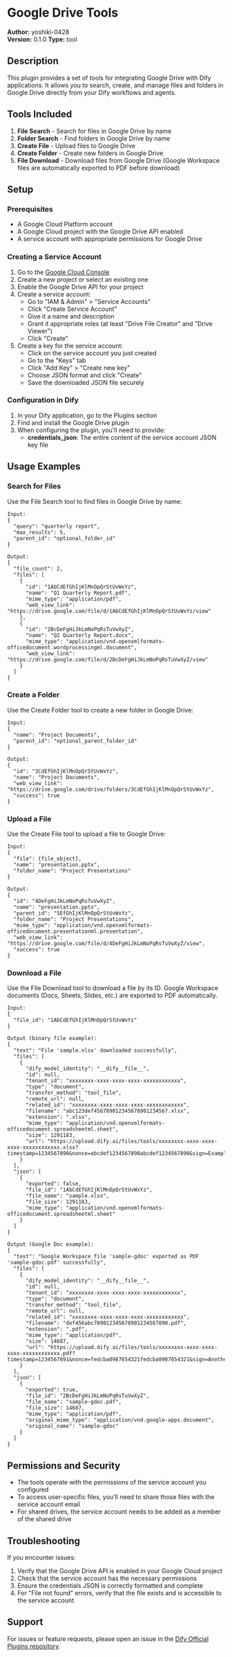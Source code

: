 # Google Drive Tools

**Author:** yoshiki-0428  
**Version:** 0.1.0
**Type:** tool  

## Description

This plugin provides a set of tools for integrating Google Drive with Dify applications. It allows you to search, create, and manage files and folders in Google Drive directly from your Dify workflows and agents.

## Tools Included

1. **File Search** - Search for files in Google Drive by name
2. **Folder Search** - Find folders in Google Drive by name
3. **Create File** - Upload files to Google Drive
4. **Create Folder** - Create new folders in Google Drive
5. **File Download** - Download files from Google Drive (Google Workspace files are automatically exported to PDF before download)

## Setup

### Prerequisites

- A Google Cloud Platform account
- A Google Cloud project with the Google Drive API enabled
- A service account with appropriate permissions for Google Drive

### Creating a Service Account

1. Go to the [Google Cloud Console](https://console.cloud.google.com/)
2. Create a new project or select an existing one
3. Enable the Google Drive API for your project
4. Create a service account:
   - Go to "IAM & Admin" > "Service Accounts"
   - Click "Create Service Account"
   - Give it a name and description
   - Grant it appropriate roles (at least "Drive File Creator" and "Drive Viewer")
   - Click "Create"
5. Create a key for the service account:
   - Click on the service account you just created
   - Go to the "Keys" tab
   - Click "Add Key" > "Create new key"
   - Choose JSON format and click "Create"
   - Save the downloaded JSON file securely

### Configuration in Dify

1. In your Dify application, go to the Plugins section
2. Find and install the Google Drive plugin
3. When configuring the plugin, you'll need to provide:
   - **credentials_json**: The entire content of the service account JSON key file

## Usage Examples

### Search for Files

Use the File Search tool to find files in Google Drive by name:

```
Input:
{
  "query": "quarterly report",
  "max_results": 5,
  "parent_id": "optional_folder_id"
}

Output:
{
  "file_count": 2,
  "files": [
    {
      "id": "1AbCdEfGhIjKlMnOpQrStUvWxYz",
      "name": "Q1 Quarterly Report.pdf",
      "mime_type": "application/pdf",
      "web_view_link": "https://drive.google.com/file/d/1AbCdEfGhIjKlMnOpQrStUvWxYz/view"
    },
    {
      "id": "2BcDeFgHiJkLmNoPqRsTuVwXyZ",
      "name": "Q2 Quarterly Report.docx",
      "mime_type": "application/vnd.openxmlformats-officedocument.wordprocessingml.document",
      "web_view_link": "https://drive.google.com/file/d/2BcDeFgHiJkLmNoPqRsTuVwXyZ/view"
    }
  ]
}
```

### Create a Folder

Use the Create Folder tool to create a new folder in Google Drive:

```
Input:
{
  "name": "Project Documents",
  "parent_id": "optional_parent_folder_id"
}

Output:
{
  "id": "3CdEfGhIjKlMnOpQrStUvWxYz",
  "name": "Project Documents",
  "web_view_link": "https://drive.google.com/drive/folders/3CdEfGhIjKlMnOpQrStUvWxYz",
  "success": true
}
```

### Upload a File

Use the Create File tool to upload a file to Google Drive:

```
Input:
{
  "file": {file_object},
  "name": "presentation.pptx",
  "folder_name": "Project Presentations"
}

Output:
{
  "id": "4DeFgHiJkLmNoPqRsTuVwXyZ",
  "name": "presentation.pptx",
  "parent_id": "5EfGhIjKlMnOpQrStUvWxYz",
  "folder_name": "Project Presentations",
  "mime_type": "application/vnd.openxmlformats-officedocument.presentationml.presentation",
  "web_view_link": "https://drive.google.com/file/d/4DeFgHiJkLmNoPqRsTuVwXyZ/view",
  "success": true
}
```

### Download a File

Use the File Download tool to download a file by its ID. Google Workspace documents (Docs, Sheets, Slides, etc.) are exported to PDF automatically.

```
Input:
{
  "file_id": "1AbCdEfGhIjKlMnOpQrStUvWxYz"
}

Output (binary file example):
{
  "text": "File 'sample.xlsx' downloaded successfully",
  "files": [
    {
      "dify_model_identity": "__dify__file__",
      "id": null,
      "tenant_id": "xxxxxxxx-xxxx-xxxx-xxxx-xxxxxxxxxxxx",
      "type": "document",
      "transfer_method": "tool_file",
      "remote_url": null,
      "related_id": "xxxxxxxx-xxxx-xxxx-xxxx-xxxxxxxxxxxx",
      "filename": "abc123def456789012345678901234567.xlsx",
      "extension": ".xlsx",
      "mime_type": "application/vnd.openxmlformats-officedocument.spreadsheetml.sheet",
      "size": 1291183,
      "url": "https://upload.dify.ai/files/tools/xxxxxxxx-xxxx-xxxx-xxxx-xxxxxxxxxxxx.xlsx?timestamp=1234567890&nonce=abcdef1234567890abcdef1234567890&sign=ExampleSignatureHashValue123456789abcdef"
    }
  ],
  "json": [
    {
      "exported": false,
      "file_id": "1AbCdEfGhIjKlMnOpQrStUvWxYz",
      "file_name": "sample.xlsx",
      "file_size": 1291183,
      "mime_type": "application/vnd.openxmlformats-officedocument.spreadsheetml.sheet"
    }
  ]
}

Output (Google Doc example):
{
  "text": "Google Workspace file 'sample-gdoc' exported as PDF 'sample-gdoc.pdf' successfully",
  "files": [
    {
      "dify_model_identity": "__dify__file__",
      "id": null,
      "tenant_id": "xxxxxxxx-xxxx-xxxx-xxxx-xxxxxxxxxxxx",
      "type": "document",
      "transfer_method": "tool_file",
      "remote_url": null,
      "related_id": "xxxxxxxx-xxxx-xxxx-xxxx-xxxxxxxxxxxx",
      "filename": "def456abc789012345678901234567890.pdf",
      "extension": ".pdf",
      "mime_type": "application/pdf",
      "size": 14687,
      "url": "https://upload.dify.ai/files/tools/xxxxxxxx-xxxx-xxxx-xxxx-xxxxxxxxxxxx.pdf?timestamp=1234567891&nonce=fedcba0987654321fedcba0987654321&sign=AnotherExampleSignatureHashValue987654321abcdef"
    }
  ],
  "json": [
    {
      "exported": true,
      "file_id": "2BcDeFgHiJkLmNoPqRsTuVwXyZ",
      "file_name": "sample-gdoc.pdf",
      "file_size": 14687,
      "mime_type": "application/pdf",
      "original_mime_type": "application/vnd.google-apps.document",
      "original_name": "sample-gdoc"
    }
  ]
}
```

## Permissions and Security

- The tools operate with the permissions of the service account you configured
- To access user-specific files, you'll need to share those files with the service account email
- For shared drives, the service account needs to be added as a member of the shared drive

## Troubleshooting

If you encounter issues:

1. Verify that the Google Drive API is enabled in your Google Cloud project
2. Check that the service account has the necessary permissions
3. Ensure the credentials JSON is correctly formatted and complete
4. For "File not found" errors, verify that the file exists and is accessible to the service account

## Support

For issues or feature requests, please open an issue in the [Dify Official Plugins repository](https://github.com/langgenius/dify-official-plugins).
